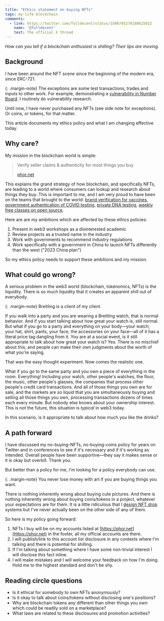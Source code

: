 ```yaml
---
title: "Ethics statement on buying NFTs"
tags: my-life blockchain
comments:
  - link: https://twitter.com/fulldecent/status/1506745270188625922
    name: '@fulldecent'
    text: The official X thread
---
```


*How can you tell if a blockchain enthusiast is shilling? Their lips are moving.*

## Background

I have been around the NFT scene since the beginning of the modern era, since ERC-721.

{: .margin-note}
The exceptions are some test transactions, trades and inputs to other work. For example, demonstrating a [vulnerability in Number Board](https://privacylog.blogspot.com/2021/09/implementation-issues-make-number-board.html). I routinely do vulnerability research.

Until now, I have never purchased any NFTs (see side note for exceptions). Or coins, or tokens, for that matter.

This article documents my ethics policy and what I am changing effective today.

## Why care?

My mission in the blockchain world is simple:

> Verify seller claims & authenticity for most things you buy
> 
> [phor.net](https://phor.net)

This explains the grand strategy of how blockchain, and specifically NFTs, are leading to a world where consumers can lookup and research about things they buy. This is important to me, and I am very proud to have been on the teams that brought to the world: [brand verification for vaccines](https://www.ey.com/en_gl/news/2019/04/ey-ops-chain-industrializes-the-blockchain-at-scale-for-enterprises), [government authentication of COVID testing](https://potys.gob.mx/ahauinnova-mexico-fights-black-market-covid-tests-avalanche-blockchain), [private DNA testing](https://genobank.io), [weekly free classes on open source](https://phor.net/#speaking).

Here are are my ambitions which are affected by these ethics policies:

1. Present in web3 workshops as a disinterested academic
2. Review projects as a trusted name in the industry
3. Work with governments to recommend industry regulations
4. Work specifically with a government in China to launch NFTs differently than the west ("2023 China plan")

So my ethics policy needs to support these ambitions and my mission.

## What could go wrong?

A serious problem in the web3 world (blockchain, tokenomics, NFTs) is the liquidity. There is so much liquidity that it creates an apparent shill out of everybody.

{: .margin-note}
Breitling is a client of my client.

If you walk into a party and you are wearing a Breitling watch, that is normal behavior. And if you start talking about how great your watch is, still normal. But what if you go to a party and everything on your body—your watch, your hat, shirt, pants, your face, the accessories on your face—all of it has a literal price tag dangling from it. You are at a social event, is it still appropriate to talk about how great your watch is? Yes. There is no mischief about this, and people can make their own judgments about the worth of what you're saying.

That was the easy thought experiment. Now comes the realistic one.

What if you go to the same party and you own a piece of everything in the room. Everything! Including your watch, other people's watches, the floor, the music, other people's glasses, the companies that process other people's credit card transactions. And all of those things you own are for sale, and the markets are so liquid that you are simultaneously buying and selling all those things you own, processing transactions dozens of times each every minute. But nobody else knows about your ownership interest. This is not the future, this situation is *typical* in web3 today.

In this scenario, is it appropriate to talk about how much you like the drinks?

## A path forward

I have discussed my no-buying-NFTs, no-buying-coins policy for years on Twitter and in conferences to see if it's necessary and if it's working as intended. Overall people have been supportive—they say it makes sense or it is okay but overkill. Thank you.

But better than a policy for me, I'm looking for a policy everybody can use.

{: .margin-note}
You never lose money with art if you are buying things you want.

There is nothing inherently wrong about buying cute pictures. And there is nothing inherently wrong about buying coins/tokens in a project, whatever your expectations are for them. It is a little ridiculous that I [design NFT drop](/2022/02/04/Randomization-strategies-for-NFT-drops.html) systems but I've never actually been on the other side of any of them.

So here is my policy going forward:

1. NFTs I buy will be on my accounts listed at [https://phor.net](https://phor.net) in the footer, all my official accounts are there.
2. I will publish/link to this account list disclosure in any contexts where I'm talking and there is potential for shilling.
3. If I'm talking about something where I have some non-trivial interest I will disclose this fact inline.
4. I will make mistakes and I will welcome your feedback on how I'm doing. Hold me to the highest standard and don't be shy.

## Reading circle questions

* Is it ethical for somebody to own NFTs anonymously?
* Is it okay to talk about coins/tokens without disclosing one's positions?
* Why are blockchain tokens any different than other things you own which could be readily sold on a marketplace?
* What laws are related to these disclosures and promotion activities?